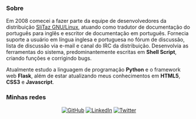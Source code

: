 ### Sobre

Em 2008 comecei a fazer parte da equipe de desenvolvedores da distribuição [SliTaz GNU/Linux](https://github.com/SliTaz-official/), 
atuando como tradutor de documentação do português para inglês e escritor de documentação em português. 
Fornecia suporte a usuário em língua inglesa e portuguesa no fórum de discussão, lista de discussão 
via e-mail e canal do IRC da distribuição. Desenvolvia as ferramentas do sistema, 
predominantemente escritas em **Shell Script**, criando funções e corrigindo bugs.

Atualmente estudo a linguagem de programação **Python** e o framework web **Flask**, além de estar atualizando 
meus conhecimentos em **HTML5**, **CSS3** e **Javascript**. 

### Minhas redes

<p align="center">
	<a href="https://github.com/claudineipereira"><img src="https://img.icons8.com/bubbles/50/000000/github.png" alt="GitHub"/></a>
	<a href="https://www.linkedin.com/in/claudineibpereira"><img src="https://img.icons8.com/bubbles/50/000000/linkedin.png" alt="LinkedIn"/></a>
	<a href="https://twitter.com/dineipereira65"><img src="https://img.icons8.com/bubbles/50/000000/twitter-circled.png" alt="Twitter"/></a>
</p>

